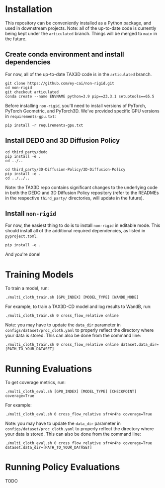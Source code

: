 # Installation #

This repository can be conveniently installed as a Python package, and used in downstream projects. Note: all of the up-to-date code is currently being kept under the ``articulated`` branch. Things will be merged to ``main`` in the future.

## Create conda environment and install dependencies ##

For now, all of the up-to-date TAX3D code is in the ``articulated`` branch.
```
git clone https://github.com/ey-cai/non-rigid.git
cd non-rigid
git checkout articulated
conda create --name ENVNAME python=3.9 pip==23.3.1 setuptools==65.5
```
Before installing ``non-rigid``, you'll need to install versions of PyTorch, PyTorch Geometric, and PyTorch3D. We've provided specific GPU versions in ``requirements-gpu.txt``:
```
pip install -r requirements-gpu.txt
```

## Install DEDO and 3D Diffusion Policy ##

```
cd third_party/dedo
pip install -e .
cd ../..

cd third_party/3D-Diffusion-Policy/3D-Diffusion-Policy
pip install -e .
cd ../../..
```
Note: the TAX3D repo contains significant changes to the underlying code in both the DEDO and 3D Diffusion Policy repository (refer to the READMEs in the respective ``third_party/`` directories, will update in the future).


## Install ``non-rigid`` ##

For now, the easiest thing to do is to install ``non-rigid`` in editable mode. This should install all of the additional required dependencies, as listed in ``pyproject.toml``.

```
pip install -e .
```
And you're done!

# Training Models #
To train a model, run:
```
./multi_cloth_train.sh [GPU_INDEX] [MODEL_TYPE] [WANDB_MODE]
```
For example, to train a TAX3D-CD model and log results to WandB, run:
```
./multi_cloth_train.sh 0 cross_flow_relative online
```
Note: you may have to update the ``data_dir`` parameter in ``configs/dataset/proc_cloth.yaml`` to properly reflect the directory where your data is stored. This can also be done from the command line:
```
./multi_cloth_train.sh 0 cross_flow_relative online dataset.data_dir=[PATH_TO_YOUR_DATASET]
```

# Running Evaluations #
To get coverage metrics, run:
```
./multi_cloth_eval.sh [GPU_INDEX] [MODEL_TYPE] [CHECKPOINT] coverage=True
```
For example:
```
./multi_cloth_eval.sh 0 cross_flow_relative sfr4r4hs coverage=True
```
Note: you may have to update the ``data_dir`` parameter in ``configs/dataset/proc_cloth.yaml`` to properly reflect the directory where your data is stored. This can also be done from the command line:
```
./multi_cloth_eval.sh 0 cross_flow_relative sfr4r4hs coverage=True dataset.data_dir=[PATH_TO_YOUR_DATASET]
```

# Running Policy Evaluations #
TODO